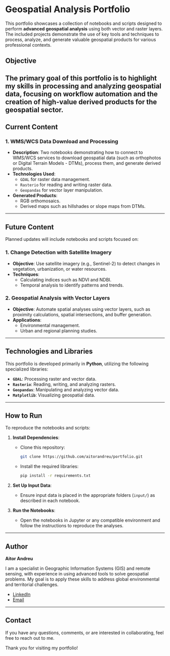 # Geospatial Analysis Portfolio

This portfolio showcases a collection of notebooks and scripts designed to perform **advanced geospatial analysis** using both vector and raster layers. The included projects demonstrate the use of key tools and techniques to process, analyze, and generate valuable geospatial products for various professional contexts.

## Objective
The primary goal of this portfolio is to highlight my skills in processing and analyzing geospatial data, focusing on **workflow automation** and the **creation of high-value derived products** for the geospatial sector.
---

## Current Content

### 1. WMS/WCS Data Download and Processing
- **Description**: Two notebooks demonstrating how to connect to WMS/WCS services to download geospatial data (such as orthophotos or Digital Terrain Models - DTMs), process them, and generate derived products.
- **Technologies Used**:
  - `GDAL` for raster data management.
  - `Rasterio` for reading and writing raster data.
  - `Geopandas` for vector layer manipulation.
- **Generated Products**:
  - RGB orthomosaics.
  - Derived maps such as hillshades or slope maps from DTMs.

---

## Future Content
Planned updates will include notebooks and scripts focused on:

### 1. Change Detection with Satellite Imagery
- **Objective**: Use satellite imagery (e.g., Sentinel-2) to detect changes in vegetation, urbanization, or water resources.
- **Techniques**:
  - Calculating indices such as NDVI and NDBI.
  - Temporal analysis to identify patterns and trends.

### 2. Geospatial Analysis with Vector Layers
- **Objective**: Automate spatial analyses using vector layers, such as proximity calculations, spatial intersections, and buffer generation.
- **Applications**:
  - Environmental management.
  - Urban and regional planning studies.

---

## Technologies and Libraries
This portfolio is developed primarily in **Python**, utilizing the following specialized libraries:
- **`GDAL`**: Processing raster and vector data.
- **`Rasterio`**: Reading, writing, and analyzing rasters.
- **`Geopandas`**: Manipulating and analyzing vector data.
- **`Matplotlib`**: Visualizing geospatial data.

---

## How to Run
To reproduce the notebooks and scripts:

1. **Install Dependencies**:
   - Clone this repository:
     ```bash
     git clone https://github.com/aitorandreu/portfolio.git
     ```
   - Install the required libraries:
     ```bash
     pip install -r requirements.txt
     ```

2. **Set Up Input Data**:
   - Ensure input data is placed in the appropriate folders (`input/`) as described in each notebook.

3. **Run the Notebooks**:
   - Open the notebooks in Jupyter or any compatible environment and follow the instructions to reproduce the analyses.

---

## Author
**Aitor Andreu**

I am a specialist in Geographic Information Systems (GIS) and remote sensing, with experience in using advanced tools to solve geospatial problems. My goal is to apply these skills to address global environmental and territorial challenges.

- [LinkedIn](www.linkedin.com/in/aitorandreuirazola)
- [Email](mailto:aitorandreu1997@gmail.com)

---

## Contact
If you have any questions, comments, or are interested in collaborating, feel free to reach out to me.

Thank you for visiting my portfolio!
